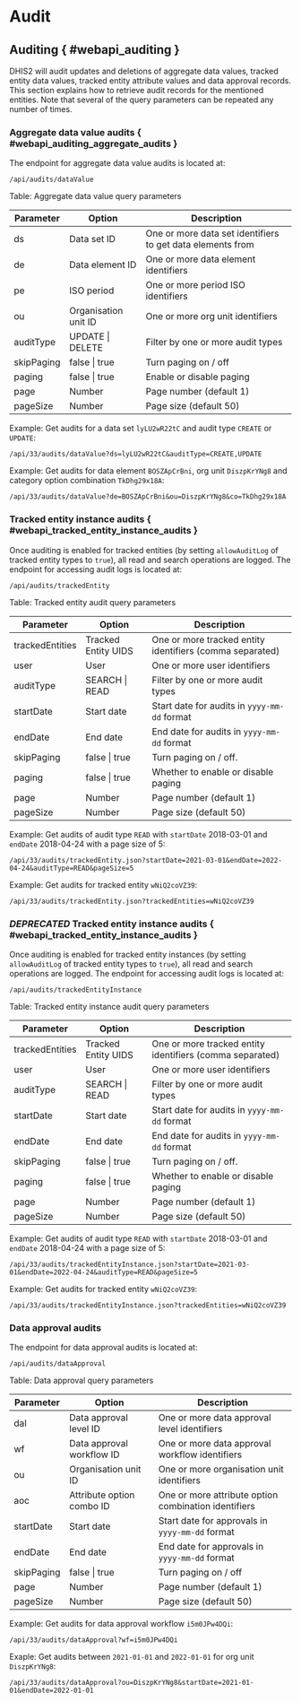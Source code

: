 # Audit

## Auditing { #webapi_auditing }

DHIS2 will audit updates and deletions of aggregate data values, tracked entity data values, tracked entity attribute values and data approval records. This section explains how to retrieve audit records for the mentioned entities. Note that several of the query parameters can be repeated any number of times.

### Aggregate data value audits { #webapi_auditing_aggregate_audits }

The endpoint for aggregate data value audits is located at:

```
/api/audits/dataValue
```

Table: Aggregate data value query parameters

| Parameter | Option | Description |
|---|---|---|
| ds | Data set ID | One or more data set identifiers to get data elements from |
| de | Data element ID | One or more data element identifiers |
| pe | ISO period | One or more period ISO identifiers |
| ou | Organisation unit ID | One or more org unit identifiers |
| auditType | UPDATE &#124; DELETE | Filter by one or more audit types |
| skipPaging | false &#124; true | Turn paging on / off |
| paging | false \| true | Enable or disable paging |
| page | Number | Page number (default 1) |
| pageSize | Number | Page size (default 50) |

Example: Get audits for a data set `lyLU2wR22tC` and audit type `CREATE` or `UPDATE`:

    /api/33/audits/dataValue?ds=lyLU2wR22tC&auditType=CREATE,UPDATE

Example: Get audits for data element `BOSZApCrBni`, org unit `DiszpKrYNg8` and category option combination `TkDhg29x18A`:

    /api/33/audits/dataValue?de=BOSZApCrBni&ou=DiszpKrYNg8&co=TkDhg29x18A

### Tracked entity instance audits { #webapi_tracked_entity_instance_audits }

Once auditing is enabled for tracked entities (by setting `allowAuditLog` of tracked entity types to `true`), all read and search operations are logged. The endpoint for accessing audit logs is located at:

```
/api/audits/trackedEntity
```

Table: Tracked entity audit query parameters

| Parameter | Option | Description |
|---|---|---|
| trackedEntities | Tracked Entity UIDS | One or more tracked entity identifiers (comma separated) |
| user | User | One or more user identifiers |
| auditType | SEARCH &#124; READ | Filter by one or more audit types |
| startDate | Start date | Start date for audits in `yyyy-mm-dd` format |
| endDate | End date | End date for audits in `yyyy-mm-dd` format |
| skipPaging | false &#124; true | Turn paging on / off. |
| paging | false \| true | Whether to enable or disable paging |
| page | Number | Page number  (default 1) |
| pageSize | Number | Page size  (default 50) |

Example: Get audits of audit type `READ` with `startDate` 2018-03-01 and `endDate` 2018-04-24 with a page size of 5:

    /api/33/audits/trackedEntity.json?startDate=2021-03-01&endDate=2022-04-24&auditType=READ&pageSize=5

Example: Get audits for tracked entity `wNiQ2coVZ39`:

    /api/33/audits/trackedEntity.json?trackedEntities=wNiQ2coVZ39

### ***DEPRECATED*** Tracked entity instance audits { #webapi_tracked_entity_instance_audits }

Once auditing is enabled for tracked entity instances (by setting `allowAuditLog` of tracked entity types to `true`), all read and search operations are logged. The endpoint for accessing audit logs is located at:

```
/api/audits/trackedEntityInstance
```

Table: Tracked entity instance audit query parameters

| Parameter | Option | Description |
|---|---|---|
| trackedEntities | Tracked Entity UIDS | One or more tracked entity identifiers (comma separated) |
| user | User | One or more user identifiers |
| auditType | SEARCH &#124; READ | Filter by one or more audit types |
| startDate | Start date | Start date for audits in `yyyy-mm-dd` format |
| endDate | End date | End date for audits in `yyyy-mm-dd` format |
| skipPaging | false &#124; true | Turn paging on / off. |
| paging | false \| true | Whether to enable or disable paging |
| page | Number | Page number  (default 1) |
| pageSize | Number | Page size  (default 50) |

Example: Get audits of audit type `READ` with `startDate` 2018-03-01 and `endDate` 2018-04-24 with a page size of 5:

    /api/33/audits/trackedEntityInstance.json?startDate=2021-03-01&endDate=2022-04-24&auditType=READ&pageSize=5

Example: Get audits for tracked entity `wNiQ2coVZ39`:

    /api/33/audits/trackedEntityInstance.json?trackedEntities=wNiQ2coVZ39


### Data approval audits

The endpoint for data approval audits is located at:

```
/api/audits/dataApproval
```

Table: Data approval query parameters

| Parameter | Option | Description |
|---|---|---|
| dal | Data approval level ID | One or more data approval level identifiers |
| wf | Data approval workflow ID | One or more data approval workflow identifiers |
| ou | Organisation unit ID | One or more organisation unit identifiers |
| aoc | Attribute option combo ID | One or more attribute option combination identifiers |
| startDate | Start date | Start date for approvals in `yyyy-mm-dd` format |
| endDate | End date | End date for approvals in `yyyy-mm-dd` format |
| skipPaging | false &#124; true | Turn paging on / off |
| page | Number | Page number (default 1) |
| pageSize | Number | Page size (default 50) |

Example: Get audits for data approval workflow `i5m0JPw4DQi`:

    /api/33/audits/dataApproval?wf=i5m0JPw4DQi

Exaple: Get audits between `2021-01-01` and `2022-01-01` for org unit `DiszpKrYNg8`:

    /api/33/audits/dataApproval?ou=DiszpKrYNg8&startDate=2021-01-01&endDate=2022-01-01
